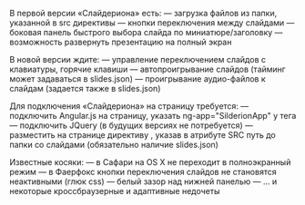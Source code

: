 В первой версии «Слайдериона» есть:
— загрузка файлов из папки, указанной в src директивы
— кнопки переключения между слайдами
— боковая панель быстрого выбора слайда по миниатюре/заголовку
— возможность развернуть презентацию на полный экран

В новой версии ждите:
— управление переключением слайдов с клавиатуры, горячие клавиши
— автопроигрывание слайдов (тайминг может задаваться в slides.json)
— проигрывание аудио-файлов к слайдам (задается также в slides.json)

Для подключения «Слайдериона» на страницу требуется:
— подключить Angular.js на страницу, указать ng-app="SilderionApp" у тега <body>
— подключить JQuery (в будущих версиях не потребуется)
— разместить на странице директиву <sliderion src="path-to/slides"></sliderion>, указав в атрибуте SRC путь до папки со слайдами (обязательно наличие slides.json)

Известные косяки:
— в Сафари на OS X не переходит в полноэкранный режим
— в Фаерфокс кнопки переключения слайдов не становятся неактивными (глюк css)
— белый зазор над нижней панелью
— ... и некоторые кроссбраузерные и адаптивные недочеты